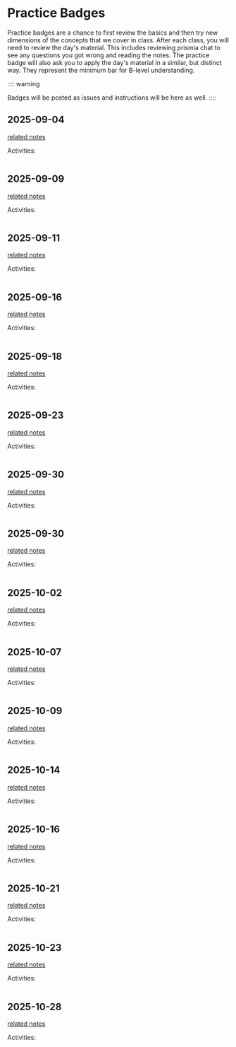 # Practice Badges

<!-- :::{note}
these are listed by the date they were *posted*
::: -->

Practice badges are a chance to first review the basics and then try new dimensions of the concepts that we cover in class. 
After each class, you will need to review the day's material. This includes reviewing prismia chat to see any questions you got wrong and reading the notes. The practice badge will also ask you to apply
the day's material in a similar, but distinct way. They represent the minimum bar for B-level understanding.  


:::: warning

Badges will be posted as issues and instructions will be here as well. 
::::

<!-- ## 2024-09-05

[related notes](../notes/2024-9-05)

Activities:
```{include} ../_practice/2024-09-05.md
``` -->
## 2025-09-04

[related notes](../notes/2025-09-04)

Activities:
```{include} ../_practice/2025-09-04.md
```
## 2025-09-09

[related notes](../notes/2025-09-09)

Activities:
```{include} ../_practice/2025-09-09.md
```
## 2025-09-11

[related notes](../notes/2025-09-11)

Activities:
```{include} ../_practice/2025-09-11.md
```
## 2025-09-16

[related notes](../notes/2025-09-16)

Activities:
```{include} ../_practice/2025-09-16.md
```
## 2025-09-18

[related notes](../notes/2025-09-18)

Activities:
```{include} ../_practice/2025-09-18.md
```
## 2025-09-23

[related notes](../notes/2025-09-23)

Activities:
```{include} ../_practice/2025-09-23.md
```
## 2025-09-30

[related notes](../notes/2025-09-30)

Activities:
```{include} ../_practice/2025-09-30.md
```
## 2025-09-30

[related notes](../notes/2025-09-30)

Activities:
```{include} ../_practice/2025-09-30.md
```
## 2025-10-02

[related notes](../notes/2025-10-02)

Activities:
```{include} ../_practice/2025-10-02.md
```
## 2025-10-07

[related notes](../notes/2025-10-07)

Activities:
```{include} ../_practice/2025-10-07.md
```
## 2025-10-09

[related notes](../notes/2025-10-09)

Activities:
```{include} ../_practice/2025-10-09.md
```
## 2025-10-14

[related notes](../notes/2025-10-14)

Activities:
```{include} ../_practice/2025-10-14.md
```
## 2025-10-16

[related notes](../notes/2025-10-16)

Activities:
```{include} ../_practice/2025-10-16.md
```
## 2025-10-21

[related notes](../notes/2025-10-21)

Activities:
```{include} ../_practice/2025-10-21.md
```
## 2025-10-23

[related notes](../notes/2025-10-23)

Activities:
```{include} ../_practice/2025-10-23.md
```
## 2025-10-28

[related notes](../notes/2025-10-28)

Activities:
```{include} ../_practice/2025-10-28.md
```